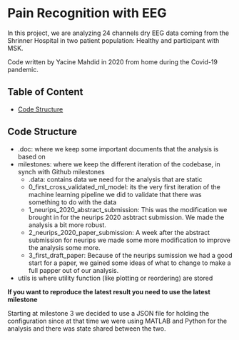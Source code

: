 # Pain Recognition with EEG
In this project, we are analyzing 24 channels dry EEG data coming from the Shrinner Hospital in two patient population: Healthy and participant with MSK.

Code written by Yacine Mahdid in 2020 from home during the Covid-19 pandemic.

## Table of Content
- [Code Structure](#code-structure)

## Code Structure
- .doc: where we keep some important documents that the analysis is based on
- milestones: where we keep the different iteration of the codebase, in synch with Github milestones
    - .data: contains data we need for the analysis that are static
    - 0_first_cross_validated_ml_model: its the very first iteration of the machine learning pipeline we did to validate that there was something to do with the data
    - 1_neurips_2020_abstract_submission: This was the modification we brought in for the neurips 2020 asbtract submission. We made the analysis a bit more robust.
    - 2_neurips_2020_paper_submission: A week after the abstract submission for neurips we made some more modification to improve the analysis some more.
    - 3_first_draft_paper: Because of the neurips sumission we had a good start for a paper, we gained some ideas of what to change to make a full papper out of our analysis.
- utils is where utility function (like plotting or reordering) are stored

**If you want to reproduce the latest result you need to use the latest milestone**

Starting at milestone 3 we decided to use a JSON file for holding the configuration since at that time we were using MATLAB and Python for the analysis and there was state shared between the two.
